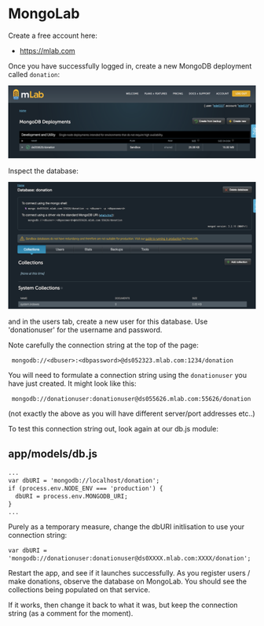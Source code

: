 # MongoLab

Create a free account here:

- <https://mlab.com>

Once you have successfully logged in, create a new MongoDB deployment called `donation`:

![](img/09.png)

Inspect the database:

![](img/10.png)

and in the users tab, create a new user for this database. Use 'donationuser' for the username and password.

Note carefully the connection string at the top of the page:

~~~
 mongodb://<dbuser>:<dbpassword>@ds052323.mlab.com:1234/donation
~~~

You will need to formulate a connection string using the `donationuser` you have just created. It might look like this:

~~~
 mongodb://donationuser:donationuser@ds055626.mlab.com:55626/donation
~~~

(not exactly the above as you will have different server/port addresses etc..)

To test this connection string out, look again at our db.js module:

## app/models/db.js

~~~
...
var dbURI = 'mongodb://localhost/donation';
if (process.env.NODE_ENV === 'production') {
  dbURI = process.env.MONGODB_URI;
}
...
~~~

Purely as a temporary measure, change the dbURI initlisation to use your connection string:

~~~
var dbURI = 'mongodb://donationuser:donationuser@ds0XXXX.mlab.com:XXXX/donation';
~~~

Restart the app, and see if it launches successfully. As you register users / make donations, observe the database on MongoLab. You should see the collections being populated on that service.

If it works, then change it back to what it was, but keep the connection string (as a comment for the moment).